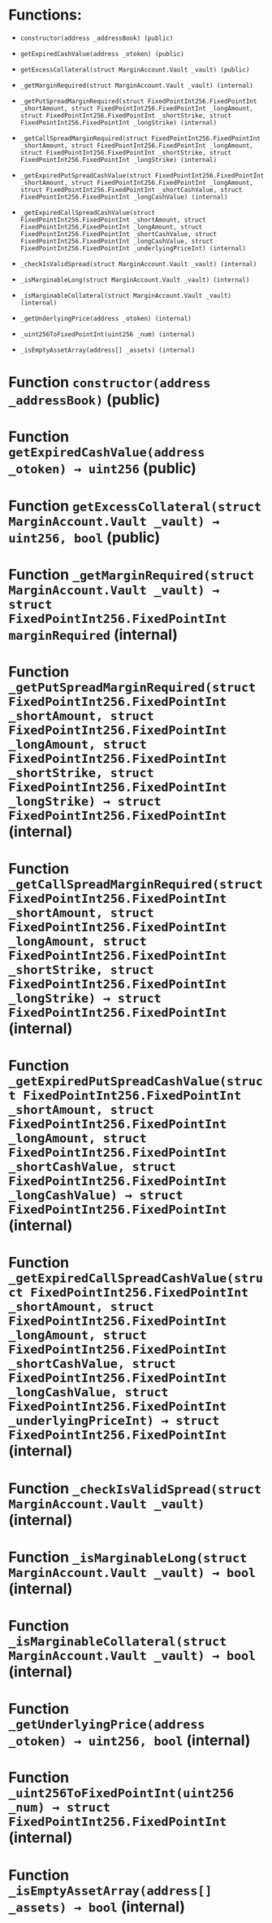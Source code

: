 # Functions:

- `constructor(address _addressBook) (public)`

- `getExpiredCashValue(address _otoken) (public)`

- `getExcessCollateral(struct MarginAccount.Vault _vault) (public)`

- `_getMarginRequired(struct MarginAccount.Vault _vault) (internal)`

- `_getPutSpreadMarginRequired(struct FixedPointInt256.FixedPointInt _shortAmount, struct FixedPointInt256.FixedPointInt _longAmount, struct FixedPointInt256.FixedPointInt _shortStrike, struct FixedPointInt256.FixedPointInt _longStrike) (internal)`

- `_getCallSpreadMarginRequired(struct FixedPointInt256.FixedPointInt _shortAmount, struct FixedPointInt256.FixedPointInt _longAmount, struct FixedPointInt256.FixedPointInt _shortStrike, struct FixedPointInt256.FixedPointInt _longStrike) (internal)`

- `_getExpiredPutSpreadCashValue(struct FixedPointInt256.FixedPointInt _shortAmount, struct FixedPointInt256.FixedPointInt _longAmount, struct FixedPointInt256.FixedPointInt _shortCashValue, struct FixedPointInt256.FixedPointInt _longCashValue) (internal)`

- `_getExpiredCallSpreadCashValue(struct FixedPointInt256.FixedPointInt _shortAmount, struct FixedPointInt256.FixedPointInt _longAmount, struct FixedPointInt256.FixedPointInt _shortCashValue, struct FixedPointInt256.FixedPointInt _longCashValue, struct FixedPointInt256.FixedPointInt _underlyingPriceInt) (internal)`

- `_checkIsValidSpread(struct MarginAccount.Vault _vault) (internal)`

- `_isMarginableLong(struct MarginAccount.Vault _vault) (internal)`

- `_isMarginableCollateral(struct MarginAccount.Vault _vault) (internal)`

- `_getUnderlyingPrice(address _otoken) (internal)`

- `_uint256ToFixedPointInt(uint256 _num) (internal)`

- `_isEmptyAssetArray(address[] _assets) (internal)`

# Function `constructor(address _addressBook)` (public)

# Function `getExpiredCashValue(address _otoken) → uint256` (public)

# Function `getExcessCollateral(struct MarginAccount.Vault _vault) → uint256, bool` (public)

# Function `_getMarginRequired(struct MarginAccount.Vault _vault) → struct FixedPointInt256.FixedPointInt marginRequired` (internal)

# Function `_getPutSpreadMarginRequired(struct FixedPointInt256.FixedPointInt _shortAmount, struct FixedPointInt256.FixedPointInt _longAmount, struct FixedPointInt256.FixedPointInt _shortStrike, struct FixedPointInt256.FixedPointInt _longStrike) → struct FixedPointInt256.FixedPointInt` (internal)

# Function `_getCallSpreadMarginRequired(struct FixedPointInt256.FixedPointInt _shortAmount, struct FixedPointInt256.FixedPointInt _longAmount, struct FixedPointInt256.FixedPointInt _shortStrike, struct FixedPointInt256.FixedPointInt _longStrike) → struct FixedPointInt256.FixedPointInt` (internal)

# Function `_getExpiredPutSpreadCashValue(struct FixedPointInt256.FixedPointInt _shortAmount, struct FixedPointInt256.FixedPointInt _longAmount, struct FixedPointInt256.FixedPointInt _shortCashValue, struct FixedPointInt256.FixedPointInt _longCashValue) → struct FixedPointInt256.FixedPointInt` (internal)

# Function `_getExpiredCallSpreadCashValue(struct FixedPointInt256.FixedPointInt _shortAmount, struct FixedPointInt256.FixedPointInt _longAmount, struct FixedPointInt256.FixedPointInt _shortCashValue, struct FixedPointInt256.FixedPointInt _longCashValue, struct FixedPointInt256.FixedPointInt _underlyingPriceInt) → struct FixedPointInt256.FixedPointInt` (internal)

# Function `_checkIsValidSpread(struct MarginAccount.Vault _vault)` (internal)

# Function `_isMarginableLong(struct MarginAccount.Vault _vault) → bool` (internal)

# Function `_isMarginableCollateral(struct MarginAccount.Vault _vault) → bool` (internal)

# Function `_getUnderlyingPrice(address _otoken) → uint256, bool` (internal)

# Function `_uint256ToFixedPointInt(uint256 _num) → struct FixedPointInt256.FixedPointInt` (internal)

# Function `_isEmptyAssetArray(address[] _assets) → bool` (internal)
